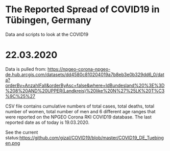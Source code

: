 # The Reported Spread of COVID19 in Tübingen, Germany
Data and scripts to look at the COVID19

# 22.03.2020
Data is pulled from: https://npgeo-corona-npgeo-de.hub.arcgis.com/datasets/dd4580c810204019a7b8eb3e0b329dd6_0/data?orderBy=AnzahlFall&orderByAsc=false&where=IdBundesland%20%3E%3D%208%20AND%20UPPER(Landkreis)%20like%20N%27%25LK%20T%C3%9C%25%27

CSV file contains cumulative numbers of total cases, total deaths, total number of women, total number of men and 6 different age ranges that were reported on the NPGEO Corona RKI COVID19 database. The last reported date as of today is 19.03.2020.

See the current status:https://github.com/gizal/COVID19/blob/master/COVID19_DE_Tuebingen.png


